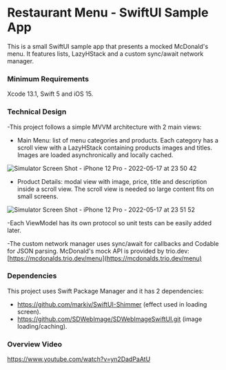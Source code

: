 # Restaurant Menu - SwiftUI Sample App
This is a small SwiftUI sample app that presents a mocked McDonald's menu. It features lists, LazyHStack and a custom sync/await network manager.

### Minimum Requirements 
Xcode 13.1, Swift 5 and iOS 15.

### Technical Design
-This project follows a simple MVVM architecture with 2 main views: 
 - Main Menu: list of menu categories and products. Each category has a scroll view with a LazyHStack containing products images and titles. Images are loaded asynchronically and locally cached.
 
 ![Simulator Screen Shot - iPhone 12 Pro - 2022-05-17 at 23 50 42](https://user-images.githubusercontent.com/4535491/168949001-da40b6cb-197e-4616-9a7a-c8c162065784.png)
 
 - Product Details: modal view with image, price, title and description inside a scroll view. The scroll view is needed so large content fits on small screens.
 
![Simulator Screen Shot - iPhone 12 Pro - 2022-05-17 at 23 51 52](https://user-images.githubusercontent.com/4535491/168948991-6aaefe28-4cb7-41c7-9a48-d80fe9244afe.png)

-Each ViewModel has its own protocol so unit tests can be easily added later.

-The custom network manager uses sync/await for callbacks and Codable for JSON parsing. McDonald's mock API is provided by trio.dev: [https://mcdonalds.trio.dev/menu](https://mcdonalds.trio.dev/menu)

### Dependencies

This project uses Swift Package Manager and it has 2 dependencies: 

 - https://github.com/markiv/SwiftUI-Shimmer (effect used in loading screen).
 - https://github.com/SDWebImage/SDWebImageSwiftUI.git (image loading/caching).

### Overview Video

https://www.youtube.com/watch?v=yn2DadPaAtU

